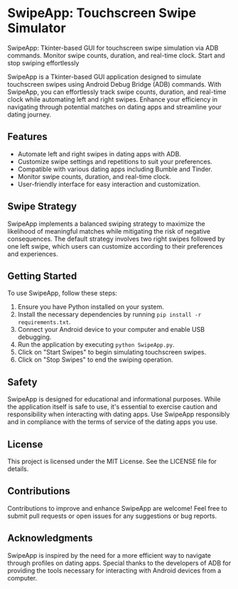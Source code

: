 # SwipeApp: Touchscreen Swipe Simulator
SwipeApp: Tkinter-based GUI for touchscreen swipe simulation via ADB commands. Monitor swipe counts, duration, and real-time clock. Start and stop swiping effortlessly


SwipeApp is a Tkinter-based GUI application designed to simulate touchscreen swipes using Android Debug Bridge (ADB) commands. With SwipeApp, you can effortlessly track swipe counts, duration, and real-time clock while automating left and right swipes. Enhance your efficiency in navigating through potential matches on dating apps and streamline your dating journey.

## Features

- Automate left and right swipes in dating apps with ADB.
- Customize swipe settings and repetitions to suit your preferences.
- Compatible with various dating apps including Bumble and Tinder.
- Monitor swipe counts, duration, and real-time clock.
- User-friendly interface for easy interaction and customization.

## Swipe Strategy

SwipeApp implements a balanced swiping strategy to maximize the likelihood of meaningful matches while mitigating the risk of negative consequences. The default strategy involves two right swipes followed by one left swipe, which users can customize according to their preferences and experiences.

## Getting Started

To use SwipeApp, follow these steps:

1. Ensure you have Python installed on your system.
2. Install the necessary dependencies by running `pip install -r requirements.txt`.
3. Connect your Android device to your computer and enable USB debugging.
4. Run the application by executing `python SwipeApp.py`.
5. Click on "Start Swipes" to begin simulating touchscreen swipes.
6. Click on "Stop Swipes" to end the swiping operation.

## Safety

SwipeApp is designed for educational and informational purposes. While the application itself is safe to use, it's essential to exercise caution and responsibility when interacting with dating apps. Use SwipeApp responsibly and in compliance with the terms of service of the dating apps you use.

## License

This project is licensed under the MIT License. See the LICENSE file for details.

## Contributions

Contributions to improve and enhance SwipeApp are welcome! Feel free to submit pull requests or open issues for any suggestions or bug reports.

## Acknowledgments

SwipeApp is inspired by the need for a more efficient way to navigate through profiles on dating apps. Special thanks to the developers of ADB for providing the tools necessary for interacting with Android devices from a computer.
